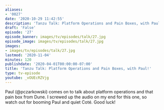 ```yaml
---
aliases:
- '0027'
date: '2020-10-29 11:42:55'
description: 'Tanzu Talk: Platform Operations and Pain Boxes, with Paul!'
draft: 'False'
episode: '27'
episode_banner: images/tv/episodes/talk/27.jpg
episode_image: images/tv/episodes/talk/27.jpg
images:
- images/tv/episodes/talk/27.jpg
lastmod: '2020-11-04'
minutes: 120
publishdate: '2020-04-01T00:00:00-07:00'
title: 'Tanzu Talk: Platform Operations and Pain Boxes, with Paul!'
type: tv-episode
youtube: _vOUEcRZVjg
---
```


Paul (@pczarkowski) comes on to talk about platform operations and that pain box from Dune. I screwed up the audio on my end for this one, so watch out for booming Paul and quiet Coté. Good luck!